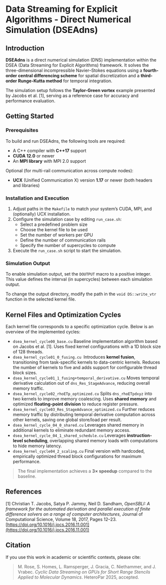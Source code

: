 # Data Streaming for Explicit Algorithms - Direct Numerical Simulation (DSEAdns)

## Introduction

**DSEAdns** is a direct numerical simulation (DNS) implementation within the DSEA (Data Streaming for Explicit Algorithms) framework. It solves the three-dimensional incompressible Navier–Stokes equations using a **fourth-order central differencing scheme** for spatial discretization and a **third-order Runge-Kutta method** for temporal integration.

The simulation setup follows the **Taylor-Green vortex** example presented by Jacobs et al. [1], serving as a reference case for accuracy and performance evaluation.

## Getting Started

### Prerequisites

To build and run DSEAdns, the following tools are required:

- A C++ compiler with **C++17** support
- **CUDA 12.0** or newer
- An **MPI library** with MPI 2.0 support

Optional (for multi-rail communication across compute nodes):

- **UCX** (Unified Communication X) version **1.17** or newer (both headers and libraries)

### Installation and Execution

1. Adjust paths in the `Makefile` to match your system’s CUDA, MPI, and (optionally) UCX installation.
2. Configure the simulation case by editing `run_case.sh`:
   - Select a predefined problem size
   - Choose the kernel file to be used
   - Set the number of workers per GPU
   - Define the number of communication rails
   - Specify the number of supercycles to compute
3. Execute the `run_case.sh` script to start the simulation.

### Simulation Output

To enable simulation output, set the `DOUTPUT` macro to a positive integer. This value defines the interval (in supercycles) between each simulation output.

To change the output directory, modify the path in the `void DS::write_vtr` function in the selected kernel file.

## Kernel Files and Optimization Cycles

Each kernel file corresponds to a specific optimization cycle. Below is an overview of the implemented cycles:

- `dsea_kernel_cycle00_base.cu` Baseline implementation algorithm based on Jacobs et al. [1]. Uses fixed kernel configurations with a 1D block size of 128 threads.
- `dsea_kernel_cycle01_0_fusing.cu `Introduces **kernel fusion**, transitioning from task-specific kernels to data-centric kernels. Reduces the number of kernels to five and adds support for configurable thread block sizes.
- `dsea_kernel_cycle01_1_fusing+temporal_derivative.cu` Moves temporal derivative calculation out of `dns_Res_StageAdvance`, reducing overall memory traffic.
- `dsea_kernel_cycle02_rhoETp_optimized.cu` Splits `dns_rhoETpdxyz` into two kernels to improve memory coalescing. Uses **shared memory** and optimized **floating-point division** to reduce register pressure.
- `dsea_kernel_cycle03_Res_StageAdvance_optimized.cu` Further reduces memory traffic by distributing temporal derivative computation across other kernels, saving one global store/load per result.
- `dsea_kernel_cycle_04_0_shared.cu` Leverages shared memory in additional kernels to eliminate redundant memory access.
- `dsea_kernel_cycle_04_1_shared_schedule.cu` Leverages **instruction-level scheduling**, overlapping shared memory loads with computations to hide memory latency.
- `dsea_kernel_cycle04_2_scaling.cu` Final version with hardcoded, empirically optimized thread block configurations for maximum performance.

> The final implementation achieves a **3× speedup** compared to the baseline.

## References

[1] Christian T. Jacobs, Satya P. Jammy, Neil D. Sandham, *OpenSBLI: A framework for the automated derivation and parallel execution of finite difference solvers on a range of computer architectures*, Journal of Computational Science, Volume 18, 2017, Pages 12–23.
[https://doi.org/10.1016/j.jocs.2016.11.001](https://doi.org/10.1016/j.jocs.2016.11.001)

## Citation

If you use this work in academic or scientific contexts, please cite:

> M. Rose, S. Homes, L. Ramsperger, J. Gracia, C. Niethammer, and J. Vrabec.
> *Cyclic Data Streaming on GPUs for Short Range Stencils Applied to Molecular Dynamics*.
> HeteroPar 2025, accepted.
